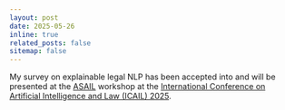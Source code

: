 ```yaml
---
layout: post
date: 2025-05-26
inline: true
related_posts: false
sitemap: false
---
```


My survey on explainable legal NLP has been accepted into and will be presented at the
[ASAIL](https://sites.google.com/view/asail/asail-home)
workshop at the
[International Conference on Artificial Intelligence and Law (ICAIL) 2025](https://sites.northwestern.edu/icail2025/).
